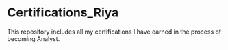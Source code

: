 # Certifications_Riya

This repository includes all my certifications I have earned in the process of becoming Analyst. 
